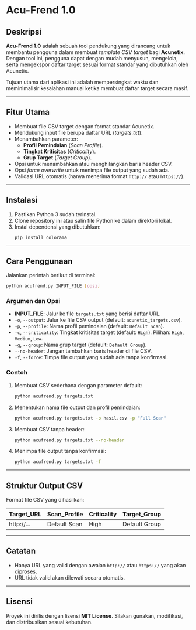 # Acu-Frend 1.0

## Deskripsi
**Acu-Frend 1.0** adalah sebuah tool pendukung yang dirancang untuk membantu pengguna dalam membuat *template CSV target* bagi **Acunetix**. Dengan tool ini, pengguna dapat dengan mudah menyusun, mengelola, serta mengekspor daftar target sesuai format standar yang dibutuhkan oleh Acunetix. 

Tujuan utama dari aplikasi ini adalah mempersingkat waktu dan meminimalisir kesalahan manual ketika membuat daftar target secara masif.

---

## Fitur Utama
- Membuat file CSV target dengan format standar Acunetix.
- Mendukung input file berupa daftar URL (*targets.txt*).
- Menambahkan parameter:
  - **Profil Pemindaian** (*Scan Profile*).
  - **Tingkat Kritisitas** (*Criticality*).
  - **Grup Target** (*Target Group*).
- Opsi untuk menambahkan atau menghilangkan baris header CSV.
- Opsi *force overwrite* untuk menimpa file output yang sudah ada.
- Validasi URL otomatis (hanya menerima format `http://` atau `https://`).

---

## Instalasi
1. Pastikan Python 3 sudah terinstal.
2. Clone repository ini atau salin file Python ke dalam direktori lokal.
3. Instal dependensi yang dibutuhkan:
   ```bash
   pip install colorama
   ```

---

## Cara Penggunaan
Jalankan perintah berikut di terminal:

```bash
python acufrend.py INPUT_FILE [opsi]
```

### Argumen dan Opsi
- **INPUT_FILE**: Jalur ke file `targets.txt` yang berisi daftar URL.
- `-o`, `--output`: Jalur ke file CSV output (default: `acunetix_targets.csv`).
- `-p`, `--profile`: Nama profil pemindaian (default: `Default Scan`).
- `-c`, `--criticality`: Tingkat kritisitas target (default: `High`). Pilihan: `High`, `Medium`, `Low`.
- `-g`, `--group`: Nama grup target (default: `Default Group`).
- `--no-header`: Jangan tambahkan baris header di file CSV.
- `-f`, `--force`: Timpa file output yang sudah ada tanpa konfirmasi.

### Contoh
1. Membuat CSV sederhana dengan parameter default:
   ```bash
   python acufrend.py targets.txt
   ```

2. Menentukan nama file output dan profil pemindaian:
   ```bash
   python acufrend.py targets.txt -o hasil.csv -p "Full Scan"
   ```

3. Membuat CSV tanpa header:
   ```bash
   python acufrend.py targets.txt --no-header
   ```

4. Menimpa file output tanpa konfirmasi:
   ```bash
   python acufrend.py targets.txt -f
   ```

---

## Struktur Output CSV
Format file CSV yang dihasilkan:

| Target_URL | Scan_Profile   | Criticality | Target_Group   |
|------------|---------------|-------------|----------------|
| http://... | Default Scan  | High        | Default Group  |

---

## Catatan
- Hanya URL yang valid dengan awalan `http://` atau `https://` yang akan diproses.
- URL tidak valid akan dilewati secara otomatis.

---

## Lisensi
Proyek ini dirilis dengan lisensi **MIT License**. Silakan gunakan, modifikasi, dan distribusikan sesuai kebutuhan.
